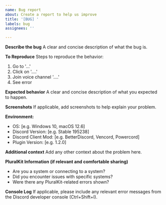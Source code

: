```yaml
---
name: Bug report
about: Create a report to help us improve
title: '[BUG] '
labels: bug
assignees: ''

---
```


**Describe the bug**
A clear and concise description of what the bug is.

**To Reproduce**
Steps to reproduce the behavior:
1. Go to '...'
2. Click on '....'
3. Join voice channel '....'
4. See error

**Expected behavior**
A clear and concise description of what you expected to happen.

**Screenshots**
If applicable, add screenshots to help explain your problem.

**Environment:**
 - OS: [e.g. Windows 10, macOS 12.6]
 - Discord Version: [e.g. Stable 195238]
 - Discord Client Mod: [e.g. BetterDiscord, Vencord, Powercord]
 - Plugin Version: [e.g. 1.2.0]

**Additional context**
Add any other context about the problem here.

**PluralKit Information (if relevant and comfortable sharing)**
- Are you a system or connecting to a system? 
- Did you encounter issues with specific systems?
- Were there any PluralKit-related errors shown?

**Console Log**
If applicable, please include any relevant error messages from the Discord developer console (Ctrl+Shift+I).